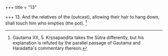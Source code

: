 +++
title = "13"

+++
13. And the relatives of the (outcast), allowing their hair to hang down, shall touch him who empties (the pot). [^12] 


[^12]:  Gautama XX, 5. Kṛṣṇapaṇḍita takes the Sūtra differently, but his explanation is refuted by the parallel passage of Gautama and Haradatta's commentary thereon.
